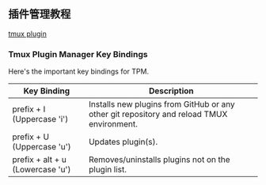 ## 插件管理教程
[tmux plugin](https://ostechnix.com/install-tmux-plugin-manager/)

### Tmux Plugin Manager Key Bindings
Here's the important key bindings for TPM.

| Key Binding | Description |
| - | - |
|prefix + I (Uppercase 'i') | Installs new plugins from GitHub or any other git repository and reload TMUX environment. |
|prefix + U (Uppercase 'u') | Updates plugin(s). |
|prefix + alt + u (Lowercase 'u') | Removes/uninstalls plugins not on the plugin list. |
